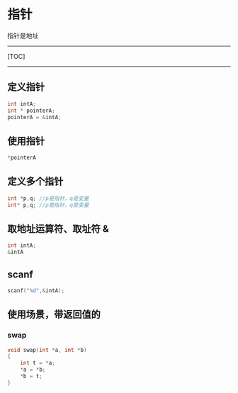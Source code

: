 # 指针

指针是地址

------



[TOC]



------



## 定义指针

```c
int intA;
int * pointerA;
pointerA = &intA;
```



## 使用指针

```c
*pointerA
```



## 定义多个指针

```c
int *p,q; //p是指针，q是变量
int* p,q; //p是指针，q是变量

```



## 取地址运算符、取址符 &

```c
int intA;
&intA
```

## scanf

```c
scanf("%d",&intA);
```



## 使用场景，带返回值的 

### swap

```c
void swap(int *a, int *b)
{
	int t = *a;
	*a = *b;
	*b = t;
}
```

